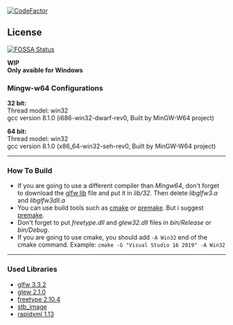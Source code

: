 [![CodeFactor](https://www.codefactor.io/repository/github/requizm/cs2d_vscode/badge)](https://www.codefactor.io/repository/github/requizm/cs2d_vscode)  
## License
[![FOSSA Status](https://app.fossa.com/api/projects/git%2Bgithub.com%2Frequizm%2Fcs2d_vscode.svg?type=large)](https://app.fossa.com/projects/git%2Bgithub.com%2Frequizm%2Fcs2d_vscode?ref=badge_large)

**WIP**  
**Only avaible for Windows**  

### Mingw-w64 Configurations  

**32 bit:**  
Thread model: win32  
gcc version 8.1.0 (i686-win32-dwarf-rev0, Built by MinGW-W64 project)  


**64 bit:**  
Thread model: win32  
gcc version 8.1.0 (x86_64-win32-seh-rev0, Built by MinGW-W64 project)  
  
___
  
### How To Build  
- If you are going to use a different compiler than *Mingw64*, don't forget to download the [glfw lib](https://www.glfw.org/download) file and put it in *lib/32*. Then delete *libglfw3.a* and *libglfw3dll.a*
- You can use build tools such as [cmake](https://cmake.org/) or [premake](https://premake.github.io/). But i suggest [premake](https://premake.github.io/).
- Don't forget to put *freetype.dll* and *glew32.dll* files in *bin/Release* or *bin/Debug*.
- If you are going to use cmake, you should add `-A Win32` end of the cmake command. Example: `cmake -G "Visual Studio 16 2019" -A Win32`
  
___
  
### Used Libraries  
- [glfw 3.3.2](https://github.com/glfw/glfw)
- [glew 2.1.0](https://github.com/nigels-com/glew)
- [freetype 2.10.4](https://gitlab.freedesktop.org/freetype/freetype)
- [stb_image](https://github.com/nothings/stb)
- [rapidxml 1.13](http://rapidxml.sourceforge.net/)
